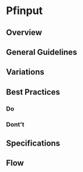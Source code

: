 # Pfinput

## Overview

## General Guidelines

## Variations

## Best Practices

### Do

### Dont't

## Specifications

## Flow
